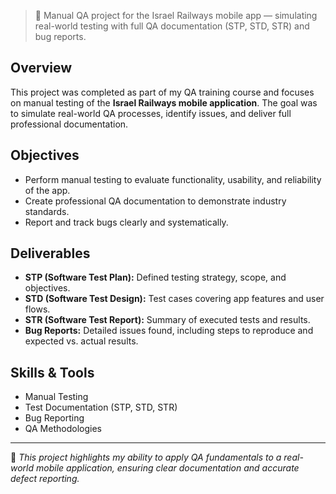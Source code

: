 > 📱 Manual QA project for the Israel Railways mobile app — simulating real-world testing with full QA documentation (STP, STD, STR) and bug reports.

## Overview  
This project was completed as part of my QA training course and focuses on manual testing of the **Israel Railways mobile application**. The goal was to simulate real-world QA processes, identify issues, and deliver full professional documentation.  

## Objectives  
- Perform manual testing to evaluate functionality, usability, and reliability of the app.  
- Create professional QA documentation to demonstrate industry standards.  
- Report and track bugs clearly and systematically.  

## Deliverables  
- **STP (Software Test Plan):** Defined testing strategy, scope, and objectives.  
- **STD (Software Test Design):** Test cases covering app features and user flows.  
- **STR (Software Test Report):** Summary of executed tests and results.  
- **Bug Reports:** Detailed issues found, including steps to reproduce and expected vs. actual results.  

## Skills & Tools  
- Manual Testing  
- Test Documentation (STP, STD, STR)  
- Bug Reporting  
- QA Methodologies  

---

📌 *This project highlights my ability to apply QA fundamentals to a real-world mobile application, ensuring clear documentation and accurate defect reporting.*  
